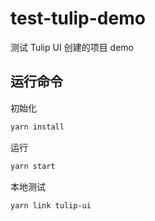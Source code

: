 # test-tulip-demo

测试 Tulip UI 创建的项目 demo



## 运行命令

初始化

```sh
yarn install
```

运行

```sh
yarn start
```

本地测试

```shell
yarn link tulip-ui
```

